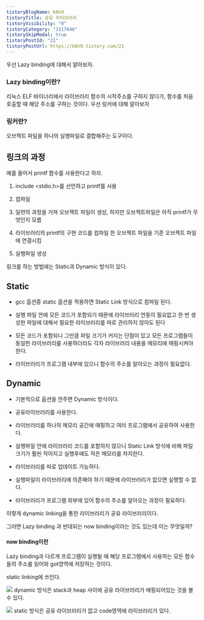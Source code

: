 ```yaml
---
tistoryBlogName: k0n9
tistoryTitle: 공유 라이브러리
tistoryVisibility: "0"
tistoryCategory: "1117646"
tistorySkipModal: true
tistoryPostId: "21"
tistoryPostUrl: https://k0n9.tistory.com/21
---
```

우선 Lazy binding에 대해서 알아보자.
### Lazy binding이란?

리눅스 ELF 바이너리에서 라이브러리 함수의 시작주소를 구하지 않다가, 함수를 처음 호출할 때 해당 주소를 구하는 것이다.  우선 링커에 대해 알아보자

### 링커란?

오브젝트 파일을 하나의 실행파일로 결합해주는 도구이다.

## 링크의 과정

예를 들어서 printf 함수를 사용한다고 하자.

1. include <stdio.h>를 선언하고 printf를 사용
    
2. 컴파일
    
3. 일련의 과정을 거쳐 오브젝트 파일이 생성, 하지만 오브젝트파일은 아직 printf가 무엇인지 모름
    
4. 라이브러리의 printf의 구현 코드를 컴파일 한 오브젝트 파일을 기존 오브젝트 파일에 연결시킴
    
5. 실행파일 생성
    

링크를 하는 방법에는 Static과 Dynamic 방식이 있다.

## Static

- gcc 옵션중 static 옵션을 적용하면 Static Link 방식으로 컴파일 된다.
    
- 실행 파일 안에 모든 코드가 포함되기 때문에 라이브러리 연동이 필요없고 한 번 생성한 파일에 대해서 필요한 라이브러리를 따로 관리하지 않아도 된다
    
- 모든 코드가 포함되니 그만큼 파일 크기가 커지는 단점이 있고 모든 프로그램들이 동일한 라이브러리를 사용하더라도 각자 라이브러리 내용을 메모리에 매핑시켜야 한다.
    
- 라이브러리가 프로그램 내부에 있으니 함수의 주소를 알아오는 과정이 필요없다.

## Dynamic

- 기본적으로 옵션을 안주면 Dynamic 방식이다.
    
- 공유라이브러리를 사용한다.
    
- 라이브러리를 하나의 메모리 공간에 매핑하고 여러 프로그램에서 공유하여 사용한다.
    
- 실행파일 안에 라이브러리 코드를 포함하지 않으니 Static Link 방식에 비해 파일 크기가 훨씬 작아지고 실행후에도 적은 메모리를 차지한다.
    
- 라이브러리를 따로 업데이트 가능하다.
    
- 실행파일이 라이브러리에 의존해야 하기 때문에 라이브러리가 없으면 실행할 수 없다.
- 라이브러리가 프로그램 외부에 있어 함수의 주소를 알아오는 과정이 필요하다.

이렇게 dynamic linking을 통한 라이브러리가 공유 라이브러리이다. 

그러면 Lazy binding 과 반대되는 now binding이라는 것도 있는데 이는 무엇일까? 

#### now binding이란

Lazy binding과 다르게 프로그램이 실행될 때 해당 프로그램에서 사용하는 모든 함수들의 주소를 읽어와 got영역에 저장하는 것이다.

static linking에 쓰인다.


![](https://i.imgur.com/vIg7mjQ.png)
dynamic 방식은 stack과 heap 사이에 공유 라이브러리가 매핑되어있는 것을 볼 수 있다.

![](https://i.imgur.com/cT6eoSH.png)
static 방식은 공유 라이브러리가 없고 code영역에 라이브러리가 있다.